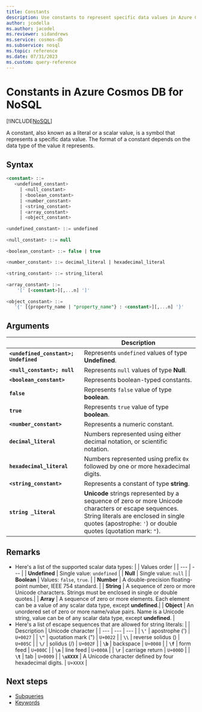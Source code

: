 ```yaml
---
title: Constants
description: Use constants to represent specific data values in Azure Cosmos DB for NoSQL.
author: jcodella
ms.author: jacodel
ms.reviewer: sidandrews
ms.service: cosmos-db
ms.subservice: nosql
ms.topic: reference
ms.date: 07/31/2023
ms.custom: query-reference
---
```


# Constants in Azure Cosmos DB for NoSQL

[!INCLUDE[NoSQL](../../includes/appliesto-nosql.md)]

A constant, also known as a literal or a scalar value, is a symbol that represents a specific data value. The format of a constant depends on the data type of the value it represents.

## Syntax

```sql
<constant> ::=  
   <undefined_constant>  
     | <null_constant>   
     | <boolean_constant>   
     | <number_constant>   
     | <string_constant>   
     | <array_constant>   
     | <object_constant>   
  
<undefined_constant> ::= undefined  
  
<null_constant> ::= null  
  
<boolean_constant> ::= false | true  
  
<number_constant> ::= decimal_literal | hexadecimal_literal  
  
<string_constant> ::= string_literal  
  
<array_constant> ::=  
    '[' [<constant>][,...n] ']'  
  
<object_constant> ::=   
   '{' [{property_name | "property_name"} : <constant>][,...n] '}'  
```

## Arguments

| | Description |
| --- | --- |
| **``<undefined_constant>; Undefined``** | Represents ``undefined`` values of type **Undefined**. |
| **``<null_constant>; null``** | Represents ``null`` values of type **Null**. |
| **``<boolean_constant>``** | Represents boolean-typed constants. |
| **``false``** | Represents ``false`` value of type **boolean**. |
| **``true``** | Represents ``true`` value of type **boolean**. |
| **``<number_constant>``** | Represents a numeric constant. |
| **``decimal_literal``** | Numbers represented using either decimal notation, or scientific notation. |
| **``hexadecimal_literal``** | Numbers represented using prefix ``0x`` followed by one or more hexadecimal digits. |
| **``<string_constant>``** | Represents a constant of type **string**. |
| **``string _literal``** | **Unicode** strings represented by a sequence of zero or more Unicode characters or escape sequences. String literals are enclosed in single quotes (apostrophe: ``'``) or double quotes (quotation mark: ``"``). |

## Remarks

- Here's a list of the supported scalar data types:
  | | Values order |
  | --- | --- |
  | **Undefined** | Single value: ``undefined`` |
  | **Null** | Single value: ``null`` |
  | **Boolean** | Values: ``false``, ``true``. |
  | **Number** | A double-precision floating-point number, IEEE 754 standard. |
  | **String** | A sequence of zero or more Unicode characters. Strings must be enclosed in single or double quotes.|
  | **Array** | A sequence of zero or more elements. Each element can be a value of any scalar data type, except **undefined**.|
  | **Object** | An unordered set of zero or more name/value pairs. Name is a Unicode string, value can be of any scalar data type, except **undefined**. |
- Here's a list of escape sequences that are allowed for string literals:
  | | Description | Unicode character |
  | --- | --- | --- |
  | **``\'``** | apostrophe (') | ``U+0027`` |
  | **``\"``** | quotation mark (") | ``U+0022`` |
  | **``\\``** | reverse solidus (\) | ``U+005C`` |
  | **``\/``** | solidus (/) | ``U+002F`` |
  | **``\b``** | backspace | ``U+0008`` |
  | **``\f``** | form feed | ``U+000C`` |
  | **``\n``** | line feed | ``U+000A`` |
  | **``\r``** | carriage return | ``U+000D`` |
  | **``\t``** | tab | ``U+0009`` |
  | **``\uXXXX``** | A Unicode character defined by four hexadecimal digits. | ``U+XXXX`` |

## Next steps

- [Subqueries](subquery.md)
- [Keywords](keywords.md)
